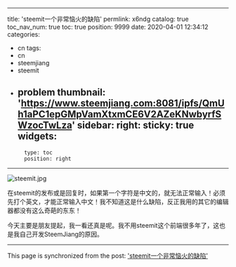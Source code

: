 
---
title: 'steemit一个非常恼火的缺陷'
permlink: x6ndg
catalog: true
toc_nav_num: true
toc: true
position: 9999
date: 2020-04-01 12:34:12
categories:
- cn
tags:
- cn
- steemjiang
- steemit
- problem
thumbnail: 'https://www.steemjiang.com:8081/ipfs/QmUh1aPC1epGMpVamXtxmCE6V2AZeKNwbyrfSWzocTwLza'
sidebar:
    right:
        sticky: true
widgets:
    -
        type: toc
        position: right
---


![steemit.jpg](https://www.steemjiang.com:8081/ipfs/QmUh1aPC1epGMpVamXtxmCE6V2AZeKNwbyrfSWzocTwLza)

在steemit的发布或是回复时，如果第一个字符是中文的，就无法正常输入！必须先打个英文，才能正常输入中文！我不知道这是什么缺陷，反正我用的其它的编辑器都没有这么奇葩的东东！

今天主要是朋友提起，我一看还真是呢。我不用steemit这个前端很多年了，这也是我自己开发SteemJiang的原因。

- - -

This page is synchronized from the post: ['steemit一个非常恼火的缺陷'](https://steemit.com/@lemooljiang/x6ndg)
